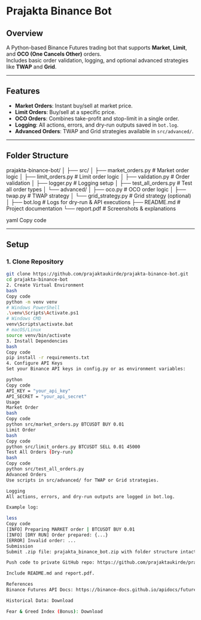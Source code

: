 # Prajakta Binance Bot

## Overview
A Python-based Binance Futures trading bot that supports **Market**, **Limit**, and **OCO (One Cancels Other)** orders.  
Includes basic order validation, logging, and optional advanced strategies like **TWAP** and **Grid**.

---

## Features
- **Market Orders**: Instant buy/sell at market price.  
- **Limit Orders**: Buy/sell at a specific price.  
- **OCO Orders**: Combines take-profit and stop-limit in a single order.  
- **Logging**: All actions, errors, and dry-run outputs saved in `bot.log`.  
- **Advanced Orders**: TWAP and Grid strategies available in `src/advanced/`.

---

## Folder Structure
prajakta-binance-bot/
│
├── src/
│ ├── market_orders.py # Market order logic
│ ├── limit_orders.py # Limit order logic
│ ├── validation.py # Order validation
│ ├── logger.py # Logging setup
│ ├── test_all_orders.py # Test all order types
│ └── advanced/
│ ├── oco.py # OCO order logic
│ ├── twap.py # TWAP strategy
│ └── grid_strategy.py # Grid strategy (optional)
│
├── bot.log # Logs for dry-run & API executions
├── README.md # Project documentation
└── report.pdf # Screenshots & explanations

yaml
Copy code

---

## Setup

### 1. Clone Repository
```bash
git clone https://github.com/prajaktaukirde/prajakta-binance-bot.git
cd prajakta-binance-bot
2. Create Virtual Environment
bash
Copy code
python -m venv venv
# Windows PowerShell
.\venv\Scripts\Activate.ps1
# Windows CMD
venv\Scripts\activate.bat
# macOS/Linux
source venv/bin/activate
3. Install Dependencies
bash
Copy code
pip install -r requirements.txt
4. Configure API Keys
Set your Binance API keys in config.py or as environment variables:

python
Copy code
API_KEY = "your_api_key"
API_SECRET = "your_api_secret"
Usage
Market Order
bash
Copy code
python src/market_orders.py BTCUSDT BUY 0.01
Limit Order
bash
Copy code
python src/limit_orders.py BTCUSDT SELL 0.01 45000
Test All Orders (Dry-run)
bash
Copy code
python src/test_all_orders.py
Advanced Orders
Use scripts in src/advanced/ for TWAP or Grid strategies.

Logging
All actions, errors, and dry-run outputs are logged in bot.log.

Example log:

less
Copy code
[INFO] Preparing MARKET order | BTCUSDT BUY 0.01
[INFO] [DRY RUN] Order prepared: {...}
[ERROR] Invalid order: ...
Submission
Submit .zip file: prajakta_binance_bot.zip with folder structure intact.

Push code to private GitHub repo: https://github.com/prajaktaukirde/prajakta-binance-bot

Include README.md and report.pdf.

References
Binance Futures API Docs: https://binance-docs.github.io/apidocs/futures/en/

Historical Data: Download

Fear & Greed Index (Bonus): Download
